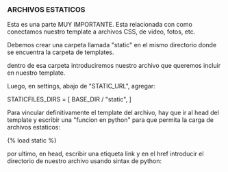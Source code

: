 ### ARCHIVOS ESTATICOS

Esta es una parte MUY IMPORTANTE.
Esta relacionada con como conectamos nuestro template
a archivos CSS, de video, fotos, etc.

Debemos crear una carpeta llamada "static" en el
mismo directorio donde se encuentra la carpeta de 
templates.

dentro de esa carpeta introduciremos nuestro archivo que queremos
incluir en nuestro template.

Luego, en settings, abajo de "STATIC_URL", agregar:

 STATICFILES_DIRS = [
    BASE_DIR / "static",
]

Para vincular definitivamente el template del archivo, hay que ir al head del
template y escribir una "funcion en python" para que permita la carga de archivos estaticos:

{% load static %}

por ultimo, en head, escribir una etiqueta link y en el href introducir el directorio de nuestro archivo usando sintax de python:

<link rel="stylesheet" href="{% static 'style.css' %}">